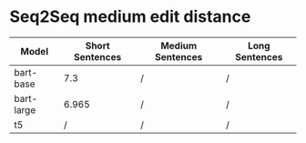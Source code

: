 # Seq2Seq medium edit distance

| Model               | Short Sentences | Medium Sentences | Long Sentences   |
|---------------------|-----------------|------------------|------------------|
| bart-base           | 7.3             | /                | /                |
| bart-large          | 6.965           | /                | /                |
| t5                  | /               | /                | /                |
